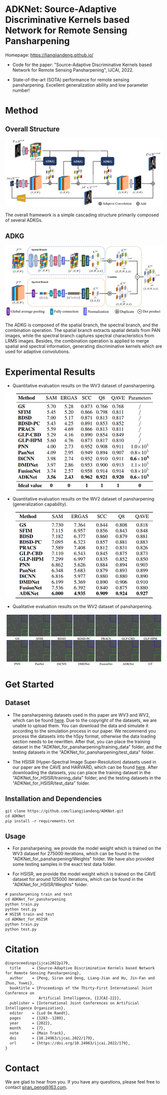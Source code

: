 # ADKNet: Source-Adaptive Discriminative Kernels based Network for Remote Sensing Pansharpening
Homepage: https://liangjiandeng.github.io/

- Code for the paper: "Source-Adaptive Discriminative Kernels based Network for Remote Sensing Pansharpening", IJCAI, 2022.

- State-of-the-art (SOTA) performance for remote sensing pansharpening. Excellent generalization ability and low parameter number!

# Method
## Overall Structure

![ADKNet](show_image/adknet.png#pic_center)

The overall framework is a simple cascading structure primarily composed of several ADKGs.

## ADKG

![ADKG](show_image/adkg.png#pic_center)

The ADKG is composed of the spatial branch, the spectral branch, and the combination operation. The spatial branch extracts spatial details from PAN images, while the spectral branch captures spectral characteristics from LRMS images. Besides, the combination operation is applied to merge spatial and spectral information, generating discriminative kernels which are used for adaptive convolutions.

# Experimental Results

- Quantitative evaluation results on the WV3 dataset of pansharpening.

![wv3](show_image/wv3.png#pic_center)

- Quantitative evaluation results on the WV2 dataset of pansharpening (generalization capability).

![wv2](show_image/wv2.png#pic_center)

- Qualitative evaluation results on the WV2 dataset of pansharpening.

![wv2](show_image/wv2_visual.png#pic_center)

# Get Started
## Dataset
- The pansharpening datasets used in this paper are WV3 and WV2, which can be found [here](https://resources.maxar.com/). Due to the copyright of the datasets, we are unable to upload them. You can download the data and simulate it according to the simulation process in our paper. We recommend you process the datasets into the h5py format, otherwise the data loading section needs to be rewritten. After that, you can place the training dataset in the "ADKNet_for_pansharpening/training_data" folder, and the testing datasets in the "ADKNet_for_pansharpening/test_data" folder.

- The HSISR (Hyper-Spectral Image Super-Resolution) datasets used in our paper are the CAVE and HARVARD, which can be found [here](https://github.com/J-FHu/Fusformer). After downloading the datasets, you can place the training dataset in the "ADKNet_for_HSISR/training_data" folder, and the testing datasets in the "ADKNet_for_HSISR/test_data" folder.

## Installation and Dependencies
```shell
git clone https://github.com/liangjiandeng/ADKNet.git
cd ADKNet
pip install -r requirements.txt
```

## Usage
- For pansharpening, we provide the model weight which is trained on the WV3 dataset for 275000 iterations, which can be found in the "ADKNet_for_pansharpening/Weights" folder. We have also provided some testing samples in the exact test data folder.

- For HSISR, we provide the model weight which is trained on the CAVE dataset for around 125000 iterations, which can be found in the "ADKNet_for_HSISR/Weights" folder.

```shell
# pansharpening train and test
cd ADKNet_for_pansharpening
python train.py
python test.py
# HSISR train and test
cd ADKNet_for_HSISR
python train.py
python test.py
```

# Citation
```
@inproceedings{ijcai2022p179,
  title     = {Source-Adaptive Discriminative Kernels based Network for Remote Sensing Pansharpening},
  author    = {Peng, Siran and Deng, Liang-Jian and Hu, Jin-Fan and Zhuo, Yuwei},
  booktitle = {Proceedings of the Thirty-First International Joint Conference on
               Artificial Intelligence, {IJCAI-22}},
  publisher = {International Joint Conferences on Artificial Intelligence Organization},
  editor    = {Lud De Raedt},
  pages     = {1283--1289},
  year      = {2022},
  month     = {7},
  note      = {Main Track},
  doi       = {10.24963/ijcai.2022/179},
  url       = {https://doi.org/10.24963/ijcai.2022/179},
}
```

# Contact
We are glad to hear from you. If you have any questions, please feel free to contact siran_peng@163.com.
